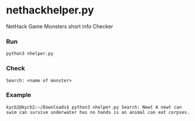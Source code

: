 # nethackhelper.py
NetHack Game Monsters short info Checker

### Run
`python3 nhelper.py`

### Check
`Search: <name of monster>`

### Example
`kycb2@kycb2:~/Downloads$ python3 nhelper.py
Search: Newt
A newt
can swim
can survive underwater
has no hands
is an animal
can eat corpses.`
